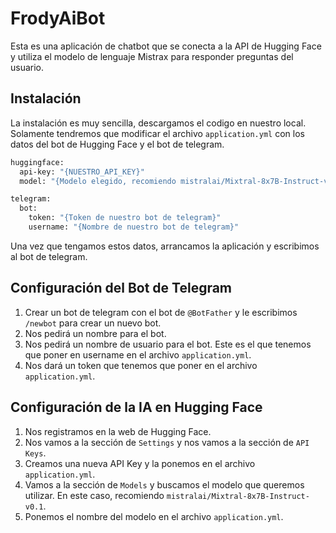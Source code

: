 # FrodyAiBot

Esta es una aplicación de chatbot que se conecta a la API de Hugging Face y utiliza el modelo de lenguaje Mistrax para responder preguntas del usuario.

## Instalación

La instalación es muy sencilla, descargamos el codigo en nuestro local. Solamente tendremos que modificar el archivo `application.yml` con los datos del bot de Hugging Face y el bot de telegram.

```bash
huggingface:
  api-key: "{NUESTRO_API_KEY}"
  model: "{Modelo elegido, recomiendo mistralai/Mixtral-8x7B-Instruct-v0.1}"

telegram:
  bot:
    token: "{Token de nuestro bot de telegram}"
    username: "{Nombre de nuestro bot de telegram}"
```

Una vez que tengamos estos datos, arrancamos la aplicación y escribimos al bot de telegram.

## Configuración del Bot de Telegram

1. Crear un bot de telegram con el bot de `@BotFather` y le escribimos `/newbot` para crear un nuevo bot.
2. Nos pedirá un nombre para el bot.
3. Nos pedirá un nombre de usuario para el bot. Este es el que tenemos que poner en username en el archivo `application.yml`.
4. Nos dará un token que tenemos que poner en el archivo `application.yml`.

## Configuración de la IA en Hugging Face

1. Nos registramos en la web de Hugging Face.
2. Nos vamos a la sección de `Settings` y nos vamos a la sección de `API Keys`.
3. Creamos una nueva API Key y la ponemos en el archivo `application.yml`.
4. Vamos a la sección de `Models` y buscamos el modelo que queremos utilizar. En este caso, recomiendo `mistralai/Mixtral-8x7B-Instruct-v0.1`.
5. Ponemos el nombre del modelo en el archivo `application.yml`.

